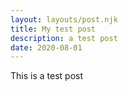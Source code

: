 ```yaml
---
layout: layouts/post.njk
title: My test post
description: a test post
date: 2020-08-01
---
```

This is a test post
